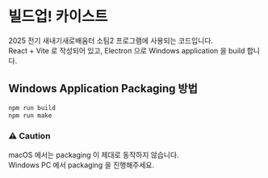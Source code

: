 # 빌드업! 카이스트
2025 전기 새내기새로배움터 소팀2 프로그램에 사용되는 코드입니다.
<br>React + Vite 로 작성되어 있고, Electron 으로 Windows application 을 build 합니다.

## Windows Application Packaging 방법
```powershell
npm run build
npm run make
```

### ⚠️ **Caution**
macOS 에서는 packaging 이 제대로 동작하지 않습니다.<br>Windows PC 에서 packaging 을 진행해주세요.

